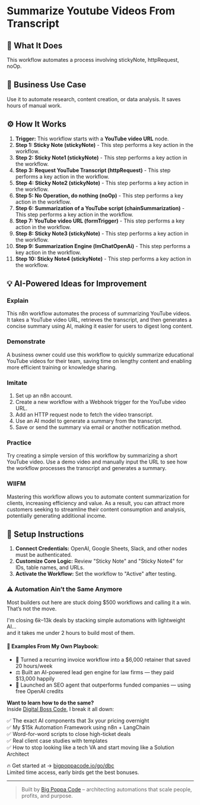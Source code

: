 # Summarize Youtube Videos From Transcript

## 🚀 What It Does
This workflow automates a process involving stickyNote, httpRequest, noOp.

## 💼 Business Use Case
Use it to automate research, content creation, or data analysis. It saves hours of manual work.

## ⚙️ How It Works
1.  **Trigger:** This workflow starts with a **YouTube video URL** node.
2. **Step 1: Sticky Note (stickyNote)** - This step performs a key action in the workflow.
3. **Step 2: Sticky Note1 (stickyNote)** - This step performs a key action in the workflow.
4. **Step 3: Request YouTube Transcript (httpRequest)** - This step performs a key action in the workflow.
5. **Step 4: Sticky Note2 (stickyNote)** - This step performs a key action in the workflow.
6. **Step 5: No Operation, do nothing (noOp)** - This step performs a key action in the workflow.
7. **Step 6: Summarization of a YouTube script (chainSummarization)** - This step performs a key action in the workflow.
8. **Step 7: YouTube video URL (formTrigger)** - This step performs a key action in the workflow.
9. **Step 8: Sticky Note3 (stickyNote)** - This step performs a key action in the workflow.
10. **Step 9: Summarization Engine (lmChatOpenAi)** - This step performs a key action in the workflow.
11. **Step 10: Sticky Note4 (stickyNote)** - This step performs a key action in the workflow.

## 💡 AI-Powered Ideas for Improvement
### Explain
This n8n workflow automates the process of summarizing YouTube videos. It takes a YouTube video URL, retrieves the transcript, and then generates a concise summary using AI, making it easier for users to digest long content.

### Demonstrate
A business owner could use this workflow to quickly summarize educational YouTube videos for their team, saving time on lengthy content and enabling more efficient training or knowledge sharing.

### Imitate
1. Set up an n8n account.
2. Create a new workflow with a Webhook trigger for the YouTube video URL.
3. Add an HTTP request node to fetch the video transcript.
4. Use an AI model to generate a summary from the transcript.
5. Save or send the summary via email or another notification method.

### Practice
Try creating a simple version of this workflow by summarizing a short YouTube video. Use a demo video and manually input the URL to see how the workflow processes the transcript and generates a summary.

### WIIFM
Mastering this workflow allows you to automate content summarization for clients, increasing efficiency and value. As a result, you can attract more customers seeking to streamline their content consumption and analysis, potentially generating additional income.

## 🔧 Setup Instructions
1. **Connect Credentials:** OpenAI, Google Sheets, Slack, and other nodes must be authenticated.
2. **Customize Core Logic:** Review "Sticky Note" and "Sticky Note4" for IDs, table names, and URLs.
3. **Activate the Workflow:** Set the workflow to "Active" after testing.

### ⚠️ Automation Ain’t the Same Anymore

Most builders out here are stuck doing $500 workflows and calling it a win.  
That’s not the move.  

I'm closing $6k–$13k deals by stacking simple automations with lightweight AI...  
and it takes me under 2 hours to build most of them.

#### 🧠 Examples From My Own Playbook:
- 🔁 Turned a recurring invoice workflow into a $6,000 retainer that saved 20 hours/week  
- ⚖️ Built an AI-powered lead gen engine for law firms — they paid $13,000 happily  
- 🚀 Launched an SEO agent that outperforms funded companies — using free OpenAI credits  

**Want to learn how to do the same?**  
Inside [Digital Boss Code](https://bigpoppacode.io/go/dbc), I break it all down:

✅ The exact AI components that 3x your pricing overnight  
✅ My $15k Automation Framework using n8n + LangChain  
✅ Word-for-word scripts to close high-ticket deals  
✅ Real client case studies with templates  
✅ How to stop looking like a tech VA and start moving like a Solution Architect  

🔥 Get started at → [bigpoppacode.io/go/dbc](https://bigpoppacode.io/go/dbc)  
Limited time access, early birds get the best bonuses.

---
> Built by [Big Poppa Code](https://bigpoppacode.io) – architecting automations that scale people, profits, and purpose.
